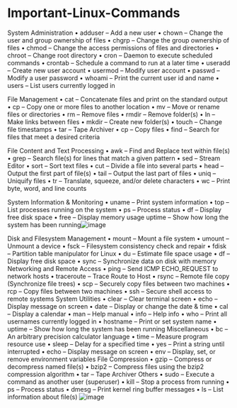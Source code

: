 # Important-Linux-Commands

System Administration
	• adduser – Add a new user
	• chown – Change the user and group ownership of files
	• chgrp – Change the group ownership of files
	• chmod – Change the access permissions of files and directories
	• chroot – Change root directory
	• cron – Daemon to execute scheduled commands
	• crontab – Schedule a command to run at a later time
	• useradd – Create new user account
	• usermod – Modify user account
	• passwd – Modify a user password
	• whoami – Print the current user id and name
	• users – List users currently logged in

File Management
	• cat – Concatenate files and print on the standard output
	• cp – Copy one or more files to another location
	• mv – Move or rename files or directories
	• rm – Remove files
	• rmdir – Remove folder(s)
	• ln – Make links between files
	• mkdir – Create new folder(s)
	• touch – Change file timestamps
	• tar – Tape Archiver
	• cp – Copy files
	• find – Search for files that meet a desired criteria

File Content and Text Processing
	• awk – Find and Replace text within file(s)
	• grep – Search file(s) for lines that match a given pattern
	• sed – Stream Editor
	• sort – Sort text files
	• cut – Divide a file into several parts
	• head – Output the first part of file(s)
	• tail – Output the last part of files
	• uniq – Uniquify files
	• tr – Translate, squeeze, and/or delete characters
	• wc – Print byte, word, and line counts

System Information & Monitoring
	• uname – Print system information
	• top – List processes running on the system
	• ps – Process status
	• df – Display free disk space
	• free – Display memory usage
uptime – Show how long the system has been running![image](https://github.com/user-attachments/assets/d566d346-14d4-4625-b5f9-7696630e52bf)

Disk and Filesystem Management
	• mount – Mount a file system
	• umount – Unmount a device
	• fsck – Filesystem consistency check and repair
	• fdisk – Partition table manipulator for Linux
	• du – Estimate file space usage
	• df – Display free disk space
	• sync – Synchronize data on disk with memory
Networking and Remote Access
	• ping – Send ICMP ECHO_REQUEST to network hosts
	• traceroute – Trace Route to Host
	• rsync – Remote file copy (Synchronize file trees)
	• scp – Securely copy files between two machines
	• rcp – Copy files between two machines
	• ssh – Secure shell access to remote systems
System Utilities
	• clear – Clear terminal screen
	• echo – Display message on screen
	• date – Display or change the date & time
	• cal – Display a calendar
	• man – Help manual
	• info – Help info
	• who – Print all usernames currently logged in
	• hostname – Print or set system name
	• uptime – Show how long the system has been running
Miscellaneous
	• bc – An arbitrary precision calculator language
	• time – Measure program resource use
	• sleep – Delay for a specified time
	• yes – Print a string until interrupted
	• echo – Display message on screen
	• env – Display, set, or remove environment variables
File Compression
	• gzip – Compress or decompress named file(s)
	• bzip2 – Compress files using the bzip2 compression algorithm
	• tar – Tape Archiver
Others
	• sudo – Execute a command as another user (superuser)
	• kill – Stop a process from running
	• ps – Process status
	• dmesg – Print kernel ring buffer messages
	• ls – List information about file(s)
![image](https://github.com/user-attachments/assets/26b6601b-fdc0-456e-9dd2-7761cf26cd96)

